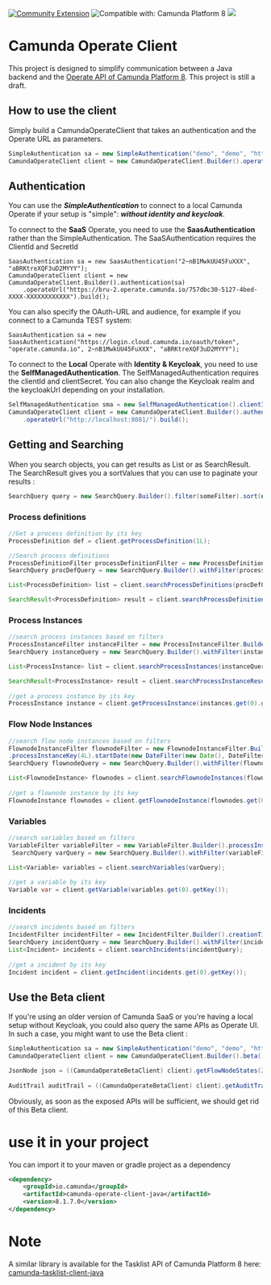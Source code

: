 [![Community Extension](https://img.shields.io/badge/Community%20Extension-An%20open%20source%20community%20maintained%20project-FF4700)](https://github.com/camunda-community-hub/community)
![Compatible with: Camunda Platform 8](https://img.shields.io/badge/Compatible%20with-Camunda%20Platform%208-0072Ce)
[![](https://img.shields.io/badge/Lifecycle-Incubating-blue)](https://github.com/Camunda-Community-Hub/community/blob/main/extension-lifecycle.md#incubating-)

# Camunda Operate Client

This project is designed to simplify communication between a Java backend and the [Operate API of Camunda Platform 8](https://docs.camunda.io/docs/apis-clients/operate-api/). This project is still a draft.

## How to use the client

Simply build a CamundaOperateClient that takes an authentication and the Operate URL as parameters.

```java
SimpleAuthentication sa = new SimpleAuthentication("demo", "demo", "http://localhost:8081");
CamundaOperateClient client = new CamundaOperateClient.Builder().operateUrl("http://localhost:8081").authentication(sa).build();
````

## Authentication
You can use the ***SimpleAuthentication*** to connect to a local Camunda Operate if your setup is "simple": ***without identity and keycloak***.

To connect to the **SaaS** Operate, you need to use the **SaasAuthentication** rather than the SimpleAuthentication. The SaaSAuthentication requires the ClientId and SecretId

```
SaasAuthentication sa = new SaasAuthentication("2~nB1MwkUU45FuXXX", "aBRKtreXQF3uD2MYYY");
CamundaOperateClient client = new CamundaOperateClient.Builder().authentication(sa)
    .operateUrl("https://bru-2.operate.camunda.io/757dbc30-5127-4bed-XXXX-XXXXXXXXXXXX").build();
```

You can also specify the OAuth-URL and audience, for example if you connect to a Camunda TEST system:

```
SaasAuthentication sa = new SaasAuthentication("https://login.cloud.camunda.io/oauth/token", "operate.camunda.io", 2~nB1MwkUU45FuXXX", "aBRKtreXQF3uD2MYYY");
```

To connect to the **Local** Operate with **Identity & Keycloak**, you need to use the **SelfManagedAuthentication**. The SelfManagedAuthentication requires the clientId and clientSecret. You can also change the Keycloak realm and the keycloakUrl depending on your installation.

```java
SelfManagedAuthentication sma = new SelfManagedAuthentication().clientId("java").clientSecret("foTPogjlI0hidwbDZcYFWzmU8FOQwLx0").baseUrl("http://localhost:18080").keycloakRealm("camunda-platform");
CamundaOperateClient client = new CamundaOperateClient.Builder().authentication(sma)
    .operateUrl("http://localhost:8081/").build();
```

## Getting and Searching

When you search objects, you can get results as List or as SearchResult. The SearchResult gives you a sortValues that you can use to paginate your results : 

```java
SearchQuery query = new SearchQuery.Builder().filter(someFilter).sort(new Sort("name", SortOrder.ASC)).size(20).searchAfter(previousResult.getSortValues()).build();
```

### Process definitions

```java
//Get a process definition by its key
ProcessDefinition def = client.getProcessDefinition(1L);

//Search process definitions
ProcessDefinitionFilter processDefinitionFilter = new ProcessDefinitionFilter.Builder().name("Customer Onboarding").build();
SearchQuery procDefQuery = new SearchQuery.Builder().withFilter(processDefinitionFilter).withSize(20).withSort(new Sort("version", SortOrder.ASC)).build();

List<ProcessDefinition> list = client.searchProcessDefinitions(procDefQuery);

SearchResult<ProcessDefinition> result = client.searchProcessDefinitionResults(procDefQuery);
```

### Process Instances

```java
//search process instances based on filters
ProcessInstanceFilter instanceFilter = new ProcessInstanceFilter.Builder().bpmnProcessId("customer_onboarding_en").startDate(new DateFilter(new Date(), DateFilterRange.MONTH)).build();
SearchQuery instanceQuery = new SearchQuery.Builder().withFilter(instanceFilter).withSize(20).withSort(new Sort("state", SortOrder.ASC)).build();

List<ProcessInstance> list = client.searchProcessInstances(instanceQuery);

SearchResult<ProcessInstance> result = client.searchProcessInstanceResults(instanceQuery);
       
//get a process instance by its key
ProcessInstance instance = client.getProcessInstance(instances.get(0).getKey());
```

### Flow Node Instances

```java
//search flow node instances based on filters
FlownodeInstanceFilter flownodeFilter = new FlownodeInstanceFilter.Builder()
.processInstanceKey(4L).startDate(new DateFilter(new Date(), DateFilterRange.YEAR)).build();
SearchQuery flownodeQuery = new SearchQuery.Builder().withFilter(flownodeFilter).withSize(20).withSort(new Sort("state", SortOrder.ASC)).build();

List<FlownodeInstance> flownodes = client.searchFlownodeInstances(flownodeQuery);
        
//get a flownode instance by its key
FlownodeInstance flownodes = client.getFlownodeInstance(flownodes.get(0).getKey());
```

### Variables

```java
//search variables based on filters
VariableFilter variableFilter = new VariableFilter.Builder().processInstanceKey(4L).build();
 SearchQuery varQuery = new SearchQuery.Builder().withFilter(variableFilter).withSize(5).withSort(new Sort("name", SortOrder.ASC)).build();

List<Variable> variables = client.searchVariables(varQuery);
        
//get a variable by its key
Variable var = client.getVariable(variables.get(0).getKey());
```

### Incidents

```java            
//search incidents based on filters
IncidentFilter incidentFilter = new IncidentFilter.Builder().creationTime(new DateFilter(new Date(), DateFilterRange.YEAR)).build();
SearchQuery incidentQuery = new SearchQuery.Builder().withFilter(incidentFilter).withSize(20).withSort(new Sort("state", SortOrder.ASC)).build();
List<Incident> incidents = client.searchIncidents(incidentQuery);
        
//get a incident by its key
Incident incident = client.getIncident(incidents.get(0).getKey());
```



## Use the Beta client
If you're using an older version of Camunda SaaS or you're having a local setup without Keycloak, you could also query the same APIs as Operate UI. In such a case, you might want to use the Beta client :

```java
SimpleAuthentication sa = new SimpleAuthentication("demo", "demo", "http://localhost:8081");
CamundaOperateClient client = new CamundaOperateClient.Builder().beta().operateUrl("http://localhost:8081").authentication(sa).build();

JsonNode json = ((CamundaOperateBetaClient) client).getFlowNodeStates(2L);
        
AuditTrail auditTrail = ((CamundaOperateBetaClient) client).getAuditTrail(2L);
```

Obviously, as soon as the exposed APIs will be sufficient, we should get rid of this Beta client.

# use it in your project
You can import it to your maven or gradle project as a dependency

```xml
<dependency>
	<groupId>io.camunda</groupId>
	<artifactId>camunda-operate-client-java</artifactId>
	<version>8.1.7.0</version>
</dependency>
```

# Note
A similar library is available for the Tasklist API of Camunda Platform 8 here:
[camunda-tasklist-client-java](https://github.com/camunda-community-hub/camunda-tasklist-client-java)
